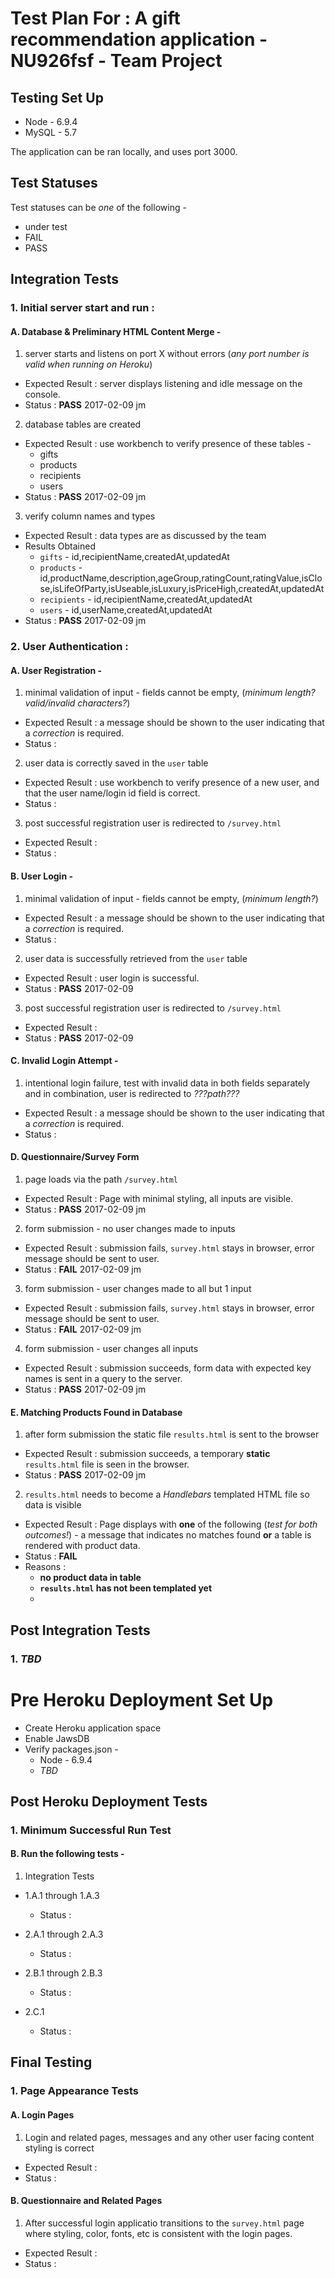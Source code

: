 # Test Plan For : A gift recommendation application - NU926fsf - Team Project

## Testing Set Up

* Node - 6.9.4
* MySQL - 5.7

The application can be ran locally, and uses port 3000.

## Test Statuses

Test statuses can be *one* of the following - 

* under test
* FAIL
* PASS

## Integration Tests

### 1. Initial server start and run :

#### A. Database & Preliminary HTML Content Merge -

1) server starts and listens on port X without errors (*any port number is valid when running on Heroku*)
  * Expected Result : server displays listening and idle message on the console.
  * Status : **PASS** 2017-02-09 jm

2) database tables are created
  * Expected Result : use workbench to verify presence of these tables -
    * gifts
    * products
    * recipients
    * users
  * Status : **PASS** 2017-02-09 jm

3) verify column names and types
  * Expected Result : data types are as discussed by the team
  * Results Obtained
    * `gifts` - id,recipientName,createdAt,updatedAt 
    * `products` - id,productName,description,ageGroup,ratingCount,ratingValue,isClose,isLifeOfParty,isUseable,isLuxury,isPriceHigh,createdAt,updatedAt
    * `recipients` - id,recipientName,createdAt,updatedAt
    * `users` - id,userName,createdAt,updatedAt
  * Status : **PASS** 2017-02-09 jm
       
### 2. User Authentication :

#### A. User Registration -

1) minimal validation of input - fields cannot be empty, (*minimum length? valid/invalid characters?*)
  * Expected Result : a message should be shown to the user indicating that a *correction* is required.
  * Status : 

2) user data is correctly saved in the `user` table
  * Expected Result : use workbench to verify presence of a new user, and that the user name/login id field is correct.
  * Status : 

3) post successful registration user is redirected to `/survey.html`
  * Expected Result : 
  * Status : 

#### B. User Login -

1) minimal validation of input - fields cannot be empty, (*minimum length?*)
  * Expected Result : a message should be shown to the user indicating that a *correction* is required.
  * Status : 

2) user data is successfully retrieved from the `user` table
  * Expected Result : user login is successful.
  * Status : **PASS** 2017-02-09

3) post successful registration user is redirected to `/survey.html`
  * Expected Result :
  * Status : **PASS** 2017-02-09

#### C. Invalid Login Attempt -

1) intentional login failure, test with invalid data in both fields separately and in combination, user is redirected to *???path???*
  * Expected Result : a message should be shown to the user indicating that a *correction* is required.
  * Status : 

#### D. Questionnaire/Survey Form

1) page loads via the path `/survey.html`
  * Expected Result : Page with minimal styling, all inputs are visible.
  * Status : **PASS** 2017-02-09 jm

2) form submission - no user changes made to inputs
  * Expected Result : submission fails, `survey.html` stays in browser, error message should be sent to user.
  * Status : **FAIL** 2017-02-09 jm

3) form submission - user changes made to all but 1 input
  * Expected Result : submission fails, `survey.html` stays in browser, error message should be sent to user.
  * Status : **FAIL** 2017-02-09 jm

4) form submission - user changes all inputs
  * Expected Result : submission succeeds, form data with expected key names is sent in a query to the server.
  * Status : **PASS** 2017-02-09 jm

#### E. Matching Products Found in Database

1) after form submission the static file `results.html` is sent to the browser
  * Expected Result : submission succeeds, a temporary **static** `results.html` file is seen in the browser.
  * Status : **PASS** 2017-02-09 jm

2) `results.html` needs to become a *Handlebars* templated HTML file so data is visible
  * Expected Result : Page displays with **one** of the following (*test for both outcomes!*) - a message that indicates no matches found **or** a table is rendered with product data.
  * Status : **FAIL**
  * Reasons :
    * **no product data in table**
    * **`results.html` has not been templated yet**
    * 


## Post Integration Tests

### 1. *TBD*

# Pre Heroku Deployment Set Up

* Create Heroku application space
* Enable JawsDB
* Verify packages.json - 
  * Node - 6.9.4
  * *TBD*

## Post Heroku Deployment Tests

### 1. Minimum Successful Run Test

#### B. Run the following tests - 

1) Integration Tests 
  * 1.A.1 through 1.A.3
    * Status : 

  * 2.A.1 through 2.A.3
    * Status : 

  * 2.B.1 through 2.B.3
    * Status : 

  * 2.C.1
    * Status : 

## Final Testing

### 1. Page Appearance Tests

#### A. Login Pages

1) Login and related pages, messages and any other user facing content styling is correct
  * Expected Result : 
  * Status : 

#### B. Questionnaire and Related Pages

1) After successful login applicatio transitions to the `survey.html` page where styling, color, fonts, etc is consistent with the login pages.
  * Expected Result : 
  * Status : 




